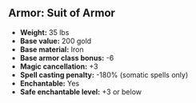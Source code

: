 ## Armor: Suit of Armor

- **Weight:** 35 lbs
- **Base value:** 200 gold
- **Base material:** Iron
- **Base armor class bonus:** -6
- **Magic cancellation:** +3
- **Spell casting penalty:** -180% (somatic spells only)
- **Enchantable:** Yes
- **Safe enchantable level:** +3 or below

